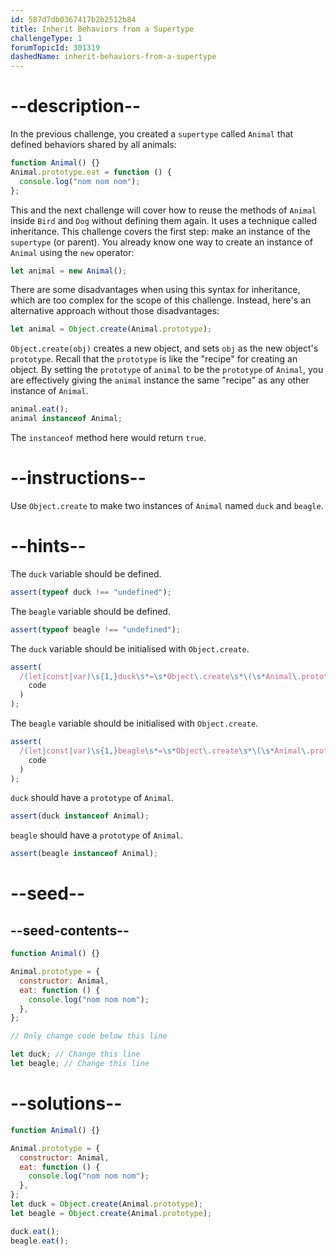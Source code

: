 ```yaml
---
id: 587d7db0367417b2b2512b84
title: Inherit Behaviors from a Supertype
challengeType: 1
forumTopicId: 301319
dashedName: inherit-behaviors-from-a-supertype
---
```


# --description--

In the previous challenge, you created a `supertype` called `Animal` that defined behaviors shared by all animals:

```js
function Animal() {}
Animal.prototype.eat = function () {
  console.log("nom nom nom");
};
```

This and the next challenge will cover how to reuse the methods of `Animal` inside `Bird` and `Dog` without defining them again. It uses a technique called inheritance. This challenge covers the first step: make an instance of the `supertype` (or parent). You already know one way to create an instance of `Animal` using the `new` operator:

```js
let animal = new Animal();
```

There are some disadvantages when using this syntax for inheritance, which are too complex for the scope of this challenge. Instead, here's an alternative approach without those disadvantages:

```js
let animal = Object.create(Animal.prototype);
```

`Object.create(obj)` creates a new object, and sets `obj` as the new object's `prototype`. Recall that the `prototype` is like the "recipe" for creating an object. By setting the `prototype` of `animal` to be the `prototype` of `Animal`, you are effectively giving the `animal` instance the same "recipe" as any other instance of `Animal`.

```js
animal.eat();
animal instanceof Animal;
```

The `instanceof` method here would return `true`.

# --instructions--

Use `Object.create` to make two instances of `Animal` named `duck` and `beagle`.

# --hints--

The `duck` variable should be defined.

```js
assert(typeof duck !== "undefined");
```

The `beagle` variable should be defined.

```js
assert(typeof beagle !== "undefined");
```

The `duck` variable should be initialised with `Object.create`.

```js
assert(
  /(let|const|var)\s{1,}duck\s*=\s*Object\.create\s*\(\s*Animal\.prototype\s*\)\s*/.test(
    code
  )
);
```

The `beagle` variable should be initialised with `Object.create`.

```js
assert(
  /(let|const|var)\s{1,}beagle\s*=\s*Object\.create\s*\(\s*Animal\.prototype\s*\)\s*/.test(
    code
  )
);
```

`duck` should have a `prototype` of `Animal`.

```js
assert(duck instanceof Animal);
```

`beagle` should have a `prototype` of `Animal`.

```js
assert(beagle instanceof Animal);
```

# --seed--

## --seed-contents--

```js
function Animal() {}

Animal.prototype = {
  constructor: Animal,
  eat: function () {
    console.log("nom nom nom");
  },
};

// Only change code below this line

let duck; // Change this line
let beagle; // Change this line
```

# --solutions--

```js
function Animal() {}

Animal.prototype = {
  constructor: Animal,
  eat: function () {
    console.log("nom nom nom");
  },
};
let duck = Object.create(Animal.prototype);
let beagle = Object.create(Animal.prototype);

duck.eat();
beagle.eat();
```
